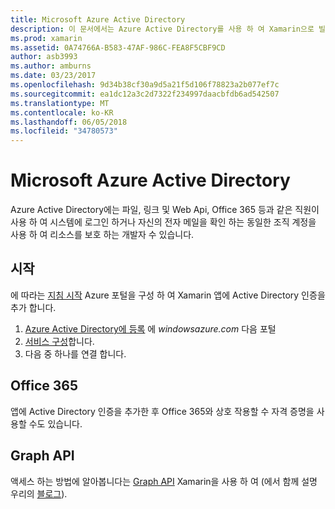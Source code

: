 ```yaml
---
title: Microsoft Azure Active Directory
description: 이 문서에서는 Azure Active Directory를 사용 하 여 Xamarin으로 빌드된 모바일 응용 프로그램에서 사용자를 인증 하는 방법에 설명 합니다.
ms.prod: xamarin
ms.assetid: 0A74766A-B583-47AF-986C-FEA8F5CBF9CD
author: asb3993
ms.author: amburns
ms.date: 03/23/2017
ms.openlocfilehash: 9d34b38cf30a9d5a21f5d106f78823a2b077ef7c
ms.sourcegitcommit: ea1dc12a3c2d7322f234997daacbfdb6ad542507
ms.translationtype: MT
ms.contentlocale: ko-KR
ms.lasthandoff: 06/05/2018
ms.locfileid: "34780573"
---
```

# <a name="microsoft-azure-active-directory"></a>Microsoft Azure Active Directory


Azure Active Directory에는 파일, 링크 및 Web Api, Office 365 등과 같은 직원이 사용 하 여 시스템에 로그인 하거나 자신의 전자 메일을 확인 하는 동일한 조직 계정을 사용 하 여 리소스를 보호 하는 개발자 수 있습니다.

## <a name="getting-started"></a>시작

에 따라는 [지침 시작](~/cross-platform/data-cloud/active-directory/get-started/index.md) Azure 포털을 구성 하 여 Xamarin 앱에 Active Directory 인증을 추가 합니다.

1. [Azure Active Directory에 등록](~/cross-platform/data-cloud/active-directory/get-started/register.md) 에 *windowsazure.com* 다음 포털
2. [서비스 구성](~/cross-platform/data-cloud/active-directory/get-started/configure.md)합니다.
3. 다음 중 하나를 연결 합니다.

## <a name="office-365"></a>Office 365

앱에 Active Directory 인증을 추가한 후 Office 365와 상호 작용할 수 자격 증명을 사용할 수도 있습니다.

## <a name="graph-api"></a>Graph API

액세스 하는 방법에 알아봅니다는 [Graph API](~/cross-platform/data-cloud/active-directory/graph.md) Xamarin을 사용 하 여 (에서 함께 설명 우리의 [블로그](http://blog.xamarin.com/authenticate-xamarin-mobile-apps-using-azure-active-directory/)).

